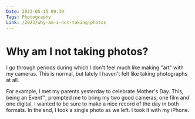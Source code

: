 ```yaml
---
Date: 2023-05-15 09:39
Tags: Photography
Link: /2023/why-am-i-not-taking-photos
---
```


# Why am I not taking photos?

I go through periods during which I don't feel much like making "art" with my cameras. This is normal, but lately I haven't felt like taking photographs at all.

For example, I met my parents yesterday to celebrate Mother's Day. This, being an Event™, prompted me to bring my two good cameras, one film and one digital. I wanted to be sure to make a nice record of the day in both formats. In the end, I took a single photo as we left. I took it with my iPhone.
